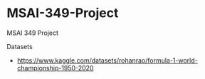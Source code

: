 # MSAI-349-Project
MSAI 349 Project

Datasets
- https://www.kaggle.com/datasets/rohanrao/formula-1-world-championship-1950-2020
